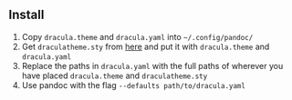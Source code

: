 ## Install

1. Copy `dracula.theme` and `dracula.yaml` into `~/.config/pandoc/`
2. Get `draculatheme.sty` from [here](https://raw.githubusercontent.com/MohamedElashri/dracula/main/latex/draculatheme.sty) and put it with `dracula.theme` and
   `dracula.yaml`
3. Replace the paths in `dracula.yaml` with the full paths of wherever you have
   placed `dracula.theme` and `draculatheme.sty`
4. Use pandoc with the flag `--defaults path/to/dracula.yaml`
